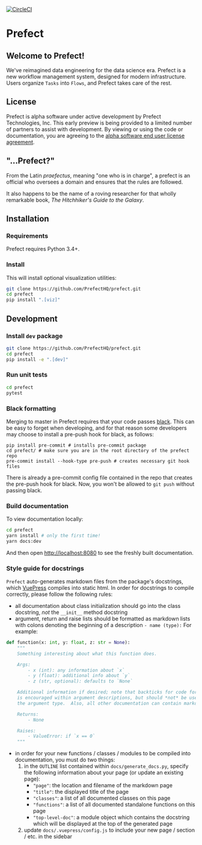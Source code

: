 [![CircleCI](https://circleci.com/gh/PrefectHQ/prefect/tree/master.svg?style=svg&circle-token=28689a55edc3c373486aaa5f11a1af3e5fc53344)](https://circleci.com/gh/PrefectHQ/prefect/tree/master)

# Prefect

## Welcome to Prefect!

We've reimagined data engineering for the data science era. Prefect is a new workflow management system, designed for modern infrastructure. Users organize `Tasks` into `Flows`, and Prefect takes care of the rest.

## License

Prefect is alpha software under active development by Prefect Technologies, Inc. This early preview is being provided to a limited number of partners to assist with development. By viewing or using the code or documentation, you are agreeing to the [alpha software end user license agreement](https://www.prefect.io/licenses/alpha-eula).

## "...Prefect?"

From the Latin _praefectus_, meaning "one who is in charge", a prefect is an official who oversees a domain and ensures that the rules are followed.

It also happens to be the name of a roving researcher for that wholly remarkable book, _The Hitchhiker's Guide to the Galaxy_.

## Installation

### Requirements

Prefect requires Python 3.4+.

### Install

This will install optional visualization utilities:
```bash
git clone https://github.com/PrefectHQ/prefect.git
cd prefect
pip install ".[viz]"
```

## Development

### Install `dev` package

```bash
git clone https://github.com/PrefectHQ/prefect.git
cd prefect
pip install -e ".[dev]"
```

### Run unit tests

```bash
cd prefect
pytest
```

### Black formatting

Merging to master in Prefect requires that your code passes [black](https://github.com/ambv/black). This can be easy to forget when developing, and for that reason some developers may choose to install a pre-push hook for black, as follows:
```
pip install pre-commit # installs pre-commit package
cd prefect/ # make sure you are in the root directory of the prefect repo
pre-commit install --hook-type pre-push # creates necessary git hook files
```
There is already a pre-commit config file contained in the repo that creates the pre-push hook for black.  Now, you won't be allowed to `git push` without passing black.


### Build documentation

To view documentation locally:

```bash
cd prefect
yarn install # only the first time!
yarn docs:dev
```

And then open [http://localhost:8080](http://localhost:8080) to see the freshly built documentation.

### Style guide for docstrings

`Prefect` auto-generates markdown files from the package's docstrings, which [VuePress](https://vuepress.vuejs.org/) compiles into static html. In order for docstrings to compile correctly, please follow the following rules:

- all documentation about class initialization should go into the class docstring, _not_ the `__init__` method docstring
- argument, return and raise lists should be formatted as markdown lists with colons denoting the beginning of a description `- name (type):` For example:

```python
def function(x: int, y: float, z: str = None):
    """
    Something interesting about what this function does.

    Args:
        - x (int): any information about `x`
        - y (float): additional info about `y`
        - z (str, optional): defaults to `None`

    Additional information if desired; note that backticks for code formatting
    is encouraged within argument descriptions, but should *not* be used in
    the argument type.  Also, all other documentation can contain markdown.

    Returns:
        - None

    Raises:
        - ValueError: if `x == 0`
    """
```

- in order for your new functions / classes / modules to be compiled into documentation, you must do two things:
  1. in the `OUTLINE` list contained within `docs/generate_docs.py`, specify the following information about your page (or update an existing page):
     - `"page"`: the location and filename of the markdown page
     - `"title"`: the displayed title of the page
     - `"classes"`: a list of all documented classes on this page
     - `"functions"`: a list of all documented standalone functions on this page
     - `"top-level-doc"`: a module object which contains the docstring which will be displayed at the top of the generated page
  2. update `docs/.vuepress/config.js` to include your new page / section / etc. in the sidebar

